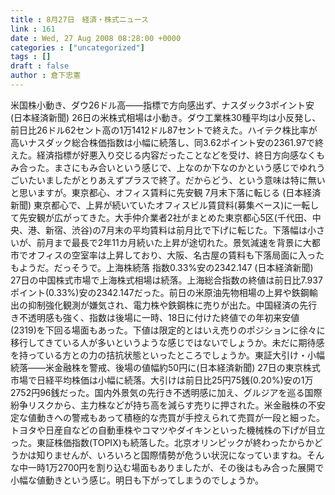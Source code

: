 ```yaml
---
title : 8月27日　経済・株式ニュース
link : 161
date : Wed, 27 Aug 2008 08:28:00 +0000
categories : ["uncategorized"]
tags : []
draft : false
author : 倉下忠憲
---
```


米国株小動き、ダウ26ドル高——指標で方向感出ず、ナスダック3ポイント安(日本経済新聞) 26日の米株式相場は小動き。ダウ工業株30種平均は小反発し、前日比26ドル62セント高の1万1412ドル87セントで終えた。ハイテク株比率が高いナスダック総合株価指数は小幅に続落し、同3.62ポイント安の2361.97で終えた。経済指標が好悪入り交じる内容だったことなどを受け、終日方向感なくもみ合った。まさにもみ合いという感じで、上なのか下なのかという感じでゆれうごいたいましたがとりあえずプラスで終了。だからどう、という意味は特に無いと思いますが。東京都心、オフィス賃料に先安観 7月末下落に転じる (日本経済新聞)  東京都心で、上昇が続いていたオフィスビル賃貸料(募集ベース)に一転して先安観が広がってきた。大手仲介業者2社がまとめた東京都心5区(千代田、中央、港、新宿、渋谷)の7月末の平均賃料は前月比で下げに転じた。下落幅は小さいが、前月まで最長で2年11カ月続いた上昇が途切れた。景気減速を背景に大都市でオフィスの空室率は上昇しており、大阪、名古屋の賃料も下落局面に入ったもようだ。だっそうで。上海株続落 指数0.33%安の2342.147 (日本経済新聞) 27日の中国株式市場で上海株式相場は続落。上海総合指数の終値は前日比7.937ポイント(0.33%)安の2342.147だった。前日の米原油先物相場の上昇や鉄鋼輸出の抑制強化観測が嫌気され、電力株や鉄鋼株に売りが出た。中国経済の先行き不透明感も強く、指数は後場に一時、18日に付けた終値での年初来安値(2319)を下回る場面もあった。下値は限定的とはいえ売りのポジションに徐々に移行してきている人が多いというような感じではないでしょうか。未だに期待感を持っている方との力の拮抗状態といったところでしょうか。東証大引け・小幅続落——米金融株を警戒、後場の値幅約50円に(日本経済新聞) 27日の東京株式市場で日経平均株価は小幅に続落。大引けは前日比25円75銭(0.20%)安の1万2752円96銭だった。国内外景気の先行き不透明感に加え、グルジアを巡る国際紛争リスクから、主力株などが持ち高を減らす売りに押された。米金融株の不安定な値動きへの警戒もあって積極的な売買が手控えられて売買が一段と細った。トヨタや日産自などの自動車株やコマツやダイキンといった機械株の下げが目立った。東証株価指数(TOPIX)も続落した。北京オリンピックが終わったからかどうかは知りませんが、いろいろと国際情勢が危うい状況になっていますね。そんな中一時1万2700円を割り込む場面もありましたが、その後はもみ合った展開で小幅な値動きという感じ。明日も下がってしまうのでしょうか。
